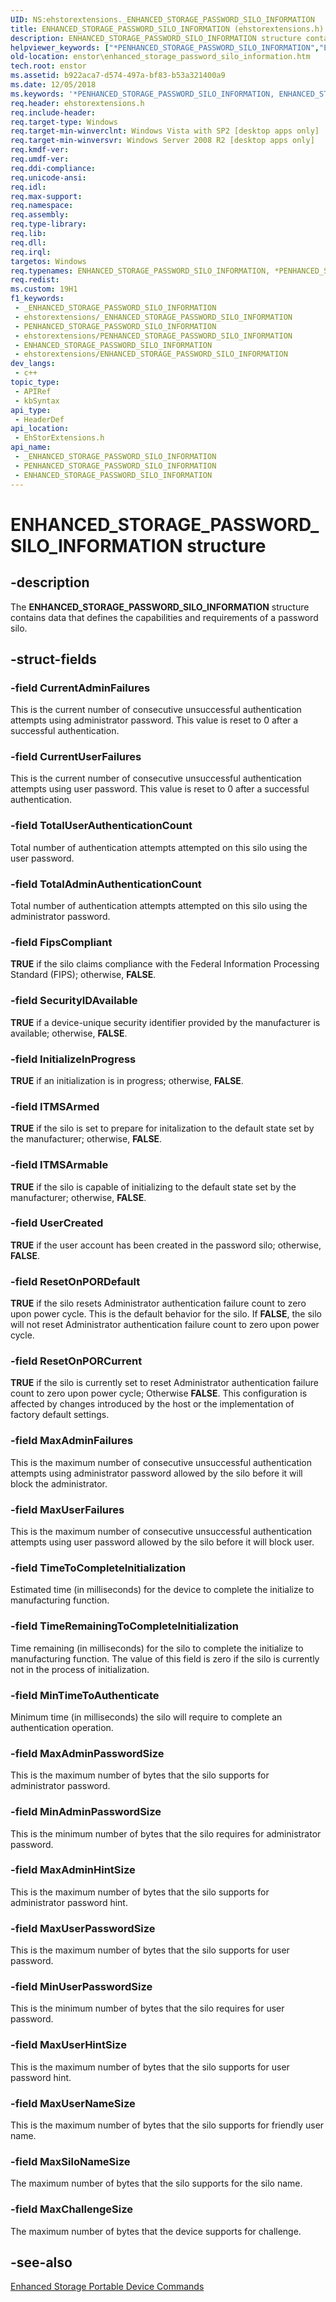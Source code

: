 ```yaml
---
UID: NS:ehstorextensions._ENHANCED_STORAGE_PASSWORD_SILO_INFORMATION
title: ENHANCED_STORAGE_PASSWORD_SILO_INFORMATION (ehstorextensions.h)
description: ENHANCED_STORAGE_PASSWORD_SILO_INFORMATION structure contains data that defines the capabilities and requirements of a password silo.
helpviewer_keywords: ["*PENHANCED_STORAGE_PASSWORD_SILO_INFORMATION","ENHANCED_STORAGE_PASSWORD_SILO_INFORMATION","ENHANCED_STORAGE_PASSWORD_SILO_INFORMATION structure [Enhanced Storage]","PENHANCED_STORAGE_PASSWORD_SILO_INFORMATION","PENHANCED_STORAGE_PASSWORD_SILO_INFORMATION structure pointer [Enhanced Storage]","ehstorextensions/ENHANCED_STORAGE_PASSWORD_SILO_INFORMATION","ehstorextensions/PENHANCED_STORAGE_PASSWORD_SILO_INFORMATION","enstor.enhanced_storage_password_silo_information"]
old-location: enstor\enhanced_storage_password_silo_information.htm
tech.root: enstor
ms.assetid: b922aca7-d574-497a-bf83-b53a321400a9
ms.date: 12/05/2018
ms.keywords: '*PENHANCED_STORAGE_PASSWORD_SILO_INFORMATION, ENHANCED_STORAGE_PASSWORD_SILO_INFORMATION, ENHANCED_STORAGE_PASSWORD_SILO_INFORMATION structure [Enhanced Storage], PENHANCED_STORAGE_PASSWORD_SILO_INFORMATION, PENHANCED_STORAGE_PASSWORD_SILO_INFORMATION structure pointer [Enhanced Storage], ehstorextensions/ENHANCED_STORAGE_PASSWORD_SILO_INFORMATION, ehstorextensions/PENHANCED_STORAGE_PASSWORD_SILO_INFORMATION, enstor.enhanced_storage_password_silo_information'
req.header: ehstorextensions.h
req.include-header: 
req.target-type: Windows
req.target-min-winverclnt: Windows Vista with SP2 [desktop apps only]
req.target-min-winversvr: Windows Server 2008 R2 [desktop apps only]
req.kmdf-ver: 
req.umdf-ver: 
req.ddi-compliance: 
req.unicode-ansi: 
req.idl: 
req.max-support: 
req.namespace: 
req.assembly: 
req.type-library: 
req.lib: 
req.dll: 
req.irql: 
targetos: Windows
req.typenames: ENHANCED_STORAGE_PASSWORD_SILO_INFORMATION, *PENHANCED_STORAGE_PASSWORD_SILO_INFORMATION
req.redist: 
ms.custom: 19H1
f1_keywords:
 - _ENHANCED_STORAGE_PASSWORD_SILO_INFORMATION
 - ehstorextensions/_ENHANCED_STORAGE_PASSWORD_SILO_INFORMATION
 - PENHANCED_STORAGE_PASSWORD_SILO_INFORMATION
 - ehstorextensions/PENHANCED_STORAGE_PASSWORD_SILO_INFORMATION
 - ENHANCED_STORAGE_PASSWORD_SILO_INFORMATION
 - ehstorextensions/ENHANCED_STORAGE_PASSWORD_SILO_INFORMATION
dev_langs:
 - c++
topic_type:
 - APIRef
 - kbSyntax
api_type:
 - HeaderDef
api_location:
 - EhStorExtensions.h
api_name:
 - _ENHANCED_STORAGE_PASSWORD_SILO_INFORMATION
 - PENHANCED_STORAGE_PASSWORD_SILO_INFORMATION
 - ENHANCED_STORAGE_PASSWORD_SILO_INFORMATION
---
```


# ENHANCED_STORAGE_PASSWORD_SILO_INFORMATION structure


## -description

The <b>ENHANCED_STORAGE_PASSWORD_SILO_INFORMATION</b> structure contains data that defines the capabilities and requirements of a password silo.

## -struct-fields

### -field CurrentAdminFailures

This is the current number of consecutive unsuccessful authentication attempts using administrator password. This value is reset to 0 after a successful authentication.

### -field CurrentUserFailures

This is the current number of consecutive unsuccessful authentication attempts using user password. This value is reset to 0 after a successful authentication.

### -field TotalUserAuthenticationCount

Total number of authentication attempts attempted on this silo using the user password.

### -field TotalAdminAuthenticationCount

Total number of authentication attempts attempted on this silo using the administrator password.

### -field FipsCompliant

<b>TRUE</b> if the silo claims compliance with the  Federal Information Processing Standard  (FIPS); otherwise, <b>FALSE</b>.

### -field SecurityIDAvailable

<b>TRUE</b> if a device-unique security identifier provided by the manufacturer is available; otherwise, <b>FALSE</b>.

### -field InitializeInProgress

<b>TRUE</b> if an initialization is in progress; otherwise, <b>FALSE</b>.

### -field ITMSArmed

<b>TRUE</b> if the silo is set to prepare for initalization to the default state set by the manufacturer; otherwise, <b>FALSE</b>.

### -field ITMSArmable

<b>TRUE</b> if the silo is capable of initializing to the default state set by the manufacturer; otherwise, <b>FALSE</b>.

### -field UserCreated

<b>TRUE</b> if the user account has been created in the password silo; otherwise, <b>FALSE</b>.

### -field ResetOnPORDefault

<b>TRUE</b> if the silo resets Administrator authentication failure count to zero upon power cycle. This is the default behavior for the silo. 
If <b>FALSE</b>, the silo will not reset Administrator authentication failure count to zero upon power cycle.

### -field ResetOnPORCurrent

<b>TRUE</b> if the silo is currently set to reset Administrator authentication failure count to zero upon power cycle; Otherwise <b>FALSE</b>. 
This configuration is affected by changes introduced by the host or the implementation of factory default settings.

### -field MaxAdminFailures

This is the maximum number of consecutive unsuccessful authentication attempts using administrator password allowed by the silo before it will block the administrator.

### -field MaxUserFailures

This is the maximum number of consecutive unsuccessful authentication attempts using user password allowed by the silo before it will block user.

### -field TimeToCompleteInitialization

Estimated time (in milliseconds) for the device to complete the initialize to manufacturing function.

### -field TimeRemainingToCompleteInitialization

Time remaining (in milliseconds) for the silo to complete the initialize to manufacturing function.  The value of this field is zero if the silo is currently not in the process of initialization.

### -field MinTimeToAuthenticate

Minimum time (in milliseconds) the silo will require to complete an authentication operation.

### -field MaxAdminPasswordSize

This is the maximum number of bytes that the silo supports for administrator password.

### -field MinAdminPasswordSize

This is the minimum number of bytes that the silo requires for administrator password.

### -field MaxAdminHintSize

This is the maximum number of bytes that the silo supports for administrator password hint.

### -field MaxUserPasswordSize

This is the maximum number of bytes that the silo supports for user password.

### -field MinUserPasswordSize

This is the minimum number of bytes that the silo requires for user password.

### -field MaxUserHintSize

This is the maximum number of bytes that the silo supports for user password hint.

### -field MaxUserNameSize

This is the maximum number of bytes that the silo supports for friendly user name.

### -field MaxSiloNameSize

The maximum number of bytes that the silo supports for  the silo name.

### -field MaxChallengeSize

The maximum number of bytes that the device supports for challenge.

## -see-also

<a href="/previous-versions/windows/desktop/enstor/enhanced-storage-portable-device-commands">Enhanced Storage Portable Device Commands</a>

